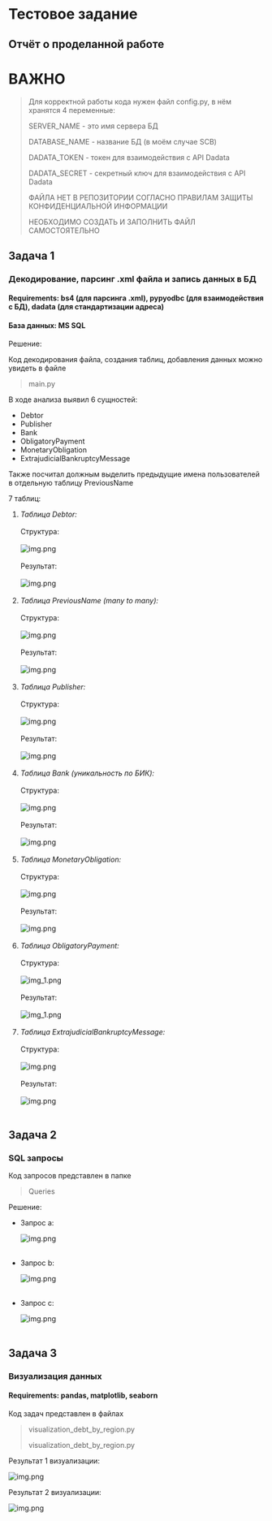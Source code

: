 # Тестовое задание 
## Отчёт о проделанной работе

# ВАЖНО

> Для корректной работы кода нужен файл config.py, в нём хранятся 4 переменные:
>
> SERVER_NAME - это имя сервера БД
> 
> DATABASE_NAME - название БД (в моём случае SCB)
> 
> DADATA_TOKEN - токен для взаимодействия с API Dadata
> 
> DADATA_SECRET - секретный ключ для взаимодействия с API Dadata
> 
> ФАЙЛА НЕТ В РЕПОЗИТОРИИ СОГЛАСНО ПРАВИЛАМ ЗАЩИТЫ КОНФИДЕНЦИАЛЬНОЙ ИНФОРМАЦИИ
> 
> НЕОБХОДИМО СОЗДАТЬ И ЗАПОЛНИТЬ ФАЙЛ САМОСТОЯТЕЛЬНО


## Задача 1 

### Декодирование, парсинг .xml файла и запись данных в БД
#### Requirements: bs4 (для парсинга .xml), pypyodbc (для взаимодействия с БД), dadata (для стандартизации адреса)
#### База данных: MS SQL

Решение:

Код декодирования файла, создания таблиц, добавления данных можно увидеть в файле 
>main.py

В ходе анализа выявил 6 сущностей: 

* Debtor
* Publisher 
* Bank
* ObligatoryPayment 
* MonetaryObligation 
* ExtrajudicialBankruptcyMessage

Также посчитал должным выделить предыдущие имена пользователей в отдельную таблицу PreviousName

7 таблиц:

1. _Таблица Debtor:_
    <br/><br/>
    Структура:
    <br/><br/>
    ![img.png](README_img/DebtorStructure.png)
    <br/><br/>
    Результат:
    <br/><br/>
    ![img.png](README_img/DebtorResult.png)
<br/><br/>
2. _Таблица PreviousName (many to many):_
    <br/><br/>
    Структура:
    <br/><br/>
    ![img.png](README_img/PreviousNameStructure.png)
    <br/><br/>
    Результат:
    <br/><br/>
    ![img.png](README_img/PreviousNameResult.png)
<br/><br/>
3. _Таблица Publisher:_
    <br/><br/>
    Структура:
    <br/><br/>
    ![img.png](README_img/PublisherStructure.png)
    <br/><br/>
    Результат:
    <br/><br/>
    ![img.png](README_img/PublisherResult.png)
<br/><br/>
4. _Таблица Bank (уникальность по БИК):_
    <br/><br/>
    Структура:
    <br/><br/>
    ![img.png](README_img/BankStructure.png)
    <br/><br/>
    Результат:
    <br/><br/>
    ![img.png](README_img/BankResult.png)
<br/><br/>
5. _Таблица MonetaryObligation:_
    <br/><br/>
    Структура:
    <br/><br/>
    ![img.png](README_img/MonetaryObligationStructure.png)
    <br/><br/>
    Результат:
    <br/><br/>
    ![img.png](README_img/MonetaryObligationResult.png)
<br/><br/>
6. _Таблица ObligatoryPayment:_
    <br/><br/>
    Структура:
    <br/><br/>
    ![img_1.png](README_img/ObligatoryPaymentStructure.png)
    <br/><br/>
    Результат:
    <br/><br/>
    ![img_1.png](README_img/ObligatoryPaymentResult.png)
<br/><br/>
7. _Таблица ExtrajudicialBankruptcyMessage:_
    <br/><br/>
    Структура:
    <br/><br/>
    ![img.png](README_img/ExtrajudicialBankruptcyMessageStructure.png)
    <br/><br/>
    Результат:
    <br/><br/>
    ![img.png](README_img/ExtrajudicialBankruptcyMessageResult.png)
<br/><br/>
## Задача 2
### SQL запросы

Код запросов представлен в папке
>Queries

Решение:


- Запрос a:

    ![img.png](README_img/Query_a.png)
<br/><br/>
- Запрос b:

    ![img.png](README_img/Query_b.png)
<br/><br/>
- Запрос c:

    ![img.png](README_img/Query_c.png)
<br/><br/>
## Задача 3
### Визуализация данных
#### Requirements: pandas, matplotlib, seaborn

Код задач представлен в файлах
>visualization_debt_by_region.py
> 
>visualization_debt_by_region.py 

Результат 1 визуализации:

![img.png](README_img/debt_by_region_show.png)


Результат 2 визуализации:

![img.png](README_img/debt_by_age_show.png)
